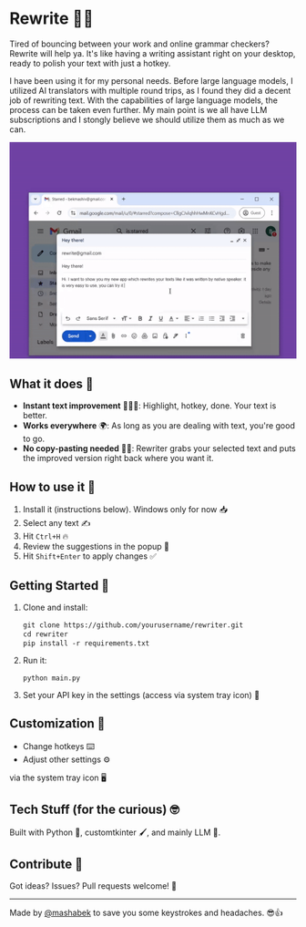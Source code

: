 # Rewrite 📝✨

Tired of bouncing between your work and online grammar checkers? Rewrite will help ya. It's like having a writing assistant right on your desktop, ready to polish your text with just a hotkey. 

I have been using it for my personal needs. Before large language models, I utilized AI translators with multiple round trips, as I found they did a decent job of rewriting text. With the capabilities of large language models, the process can be taken even further. My main point is we all have LLM subscriptions and I stongly believe we should utilize them as much as we can.

![Rewriter Demo](rewriter.gif)

## What it does 🚀

- **Instant text improvement** 🏃‍♂️💨: Highlight, hotkey, done. Your text is better.
- **Works everywhere** 🌍: As long as you are dealing with text, you're good to go.
- **No copy-pasting needed** 🙅‍♂️: Rewriter grabs your selected text and puts the improved version right back where you want it.

## How to use it 🔧

1. Install it (instructions below). Windows only for now 📥
2. Select any text ✍️
3. Hit `Ctrl+H` 🔥
4. Review the suggestions in the popup 🧐
5. Hit `Shift+Enter` to apply changes ✅

## Getting Started 🚦

1. Clone and install:
   ```
   git clone https://github.com/yourusername/rewriter.git
   cd rewriter
   pip install -r requirements.txt
   ```

2. Run it:
   ```
   python main.py
   ```

3. Set your API key in the settings (access via system tray icon) 🔑

## Customization 🎨

- Change hotkeys ⌨️
- Adjust other settings ⚙️

via the system tray icon 🖥️

## Tech Stuff (for the curious) 🤓

Built with Python 🐍, customtkinter 🖌️, and mainly LLM 🧠.

## Contribute 🤝

Got ideas? Issues? Pull requests welcome! 🙌

---

Made by [@mashabek](https://github.com/mashabek) to save you some keystrokes and headaches. 😎👍
